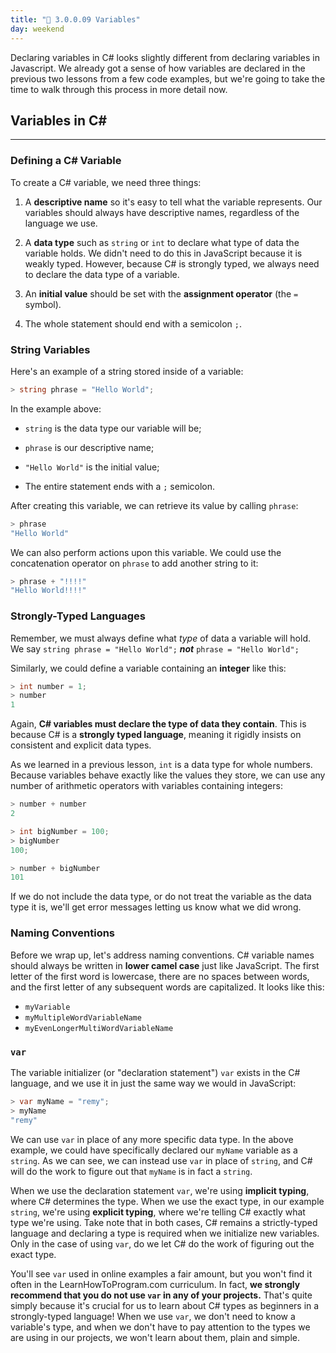 ```yaml
---
title: "📓 3.0.0.09 Variables"
day: weekend
---
```


Declaring variables in C# looks slightly different from declaring variables in Javascript. We already got a sense of how variables are declared in the previous two lessons from a few code examples, but we're going to take the time to walk through this process in more detail now.

## Variables in C#
---

### Defining a C# Variable

To create a C# variable, we need three things:

1.  A **descriptive name** so it's easy to tell what the variable represents. Our variables should always have descriptive names, regardless of the language we use.

2.  A **data type** such as `string` or `int` to declare what type of data the variable holds. We didn't need to do this in JavaScript because it is weakly typed. However, because C# is strongly typed, we always need to declare the data type of a variable.

3.  An **initial value** should be set with the **assignment operator** (the `=` symbol).

4. The whole statement should end with a semicolon `;`. 

### String Variables

Here's an example of a string stored inside of a variable:

```csharp
> string phrase = "Hello World";
```

In the example above:

* `string` is the data type our variable will be;

* `phrase` is our descriptive name;

* `"Hello World"` is the initial value;

* The entire statement ends with a `;` semicolon.

After creating this variable, we can retrieve its value by calling `phrase`:

```csharp
> phrase
"Hello World"
```

We can also perform actions upon this variable. We could use the concatenation operator on `phrase` to add another string to it:

```csharp
> phrase + "!!!!"
"Hello World!!!!"
```

### Strongly-Typed Languages

Remember, we must always define what _type_ of data a variable will hold. We say `string phrase = "Hello World";` **_not_** `phrase = "Hello World";`

Similarly, we could define a variable containing an **integer** like this:

```csharp
> int number = 1;
> number
1
```

Again, **C# variables must declare the type of data they contain**. This is because C# is a **strongly typed language**, meaning it rigidly insists on consistent and explicit data types.

As we learned in a previous lesson, `int` is a data type for whole numbers. Because variables behave exactly like the values they store, we can use any number of arithmetic operators with variables containing integers:

```csharp
> number + number
2

> int bigNumber = 100;
> bigNumber
100;

> number + bigNumber
101
```

If we do not include the data type, or do not treat the variable as the data type it is, we'll get error messages letting us know what we did wrong.

### Naming Conventions

Before we wrap up, let's address naming conventions. C# variable names should always be written in **lower camel case** just like JavaScript. The first letter of the first word is lowercase, there are no spaces between words, and the first letter of any subsequent words are capitalized. It looks like this: 

* `myVariable`
* `myMultipleWordVariableName`
* `myEvenLongerMultiWordVariableName`

### `var`

The variable initializer (or "declaration statement") `var` exists in the C# language, and we use it in just the same way we would in JavaScript:

```csharp
> var myName = "remy";
> myName
"remy"
```

We can use `var` in place of any more specific data type. In the above example, we could have specifically declared our `myName` variable as a `string`. As we can see, we can instead use `var` in place of `string`, and C# will do the work to figure out that `myName` is in fact a `string`.

When we use the declaration statement `var`, we're using **implicit typing**, where C# determines the type. When we use the exact type, in our example `string`, we're using **explicit typing**, where we're telling C# exactly what type we're using. Take note that in both cases, C# remains a strictly-typed language and declaring a type is required when we initialize new variables. Only in the case of using `var`, do we let C# do the work of figuring out the exact type.

You'll see `var` used in online examples a fair amount, but you won't find it often in the LearnHowToProgram.com curriculum. In fact, **we strongly recommend that you do not use `var` in any of your projects.** That's quite simply because it's crucial for us to learn about C# types as beginners in a strongly-typed language! When we use `var`, we don't need to know a variable's type, and when we don't have to pay attention to the types we are using in our projects, we won't learn about them, plain and simple. 
